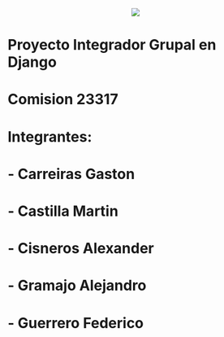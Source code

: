 
<p align="center">
<img src="https://user-images.githubusercontent.com/86634827/232887190-aea2fed2-dd72-4c9b-8917-50316f83d69d.png"/>
</p>

# <b>Proyecto Integrador Grupal en Django</b>
# Comision 23317
# Integrantes:
# - Carreiras Gaston
# - Castilla Martin
# - Cisneros Alexander
# - Gramajo Alejandro
# - Guerrero Federico


